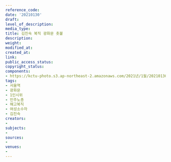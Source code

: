 ```yaml
---
reference_code: 
date: '20210130'
draft: 
level_of_description: 
media_type: 
title: 김진숙 복직 광화문 촛불
description: 
weight: 
modified_at: 
created_at: 
link: 
public_access_status: 
copyright_status: 
components:
- https://kctu-photo.s3.ap-northeast-2.amazonaws.com/2021년/1월/20210130-김진숙+복직+광화문+촛불_서울역_광화문_1인시위_민주노총_해고복직_여성소수자_김진숙/_5D48888.jpg
tags:
- 서울역
- 광화문
- 1인시위
- 민주노총
- 해고복직
- 여성소수자
- 김진숙
creators:
- 
subjects:
- 
sources:
- 
venues:
- 
---
```

